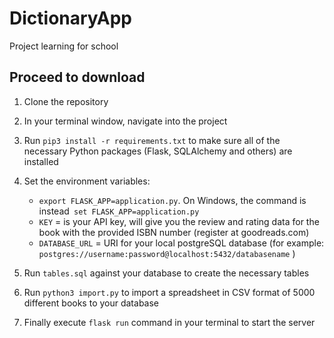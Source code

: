 # DictionaryApp
 Project learning for school

## Proceed to download
1. Clone the repository
2. In your terminal window, navigate into the project
3. Run `pip3 install -r requirements.txt` to make sure all of the necessary Python packages (Flask, SQLAlchemy and others) are installed
4. Set the environment variables:
	* `export FLASK_APP=application.py`. On Windows, the command is instead` set FLASK_APP=application.py`
    - `KEY` = is your API key, will give you the review and rating data for the book with the provided ISBN number (register at goodreads.com)
    - `DATABASE_URL` = URI for your local postgreSQL database (for example: `postgres://username:password@localhost:5432/databasename` )
5. Run `tables.sql` against your database to create the necessary tables
  
6. Run `python3 import.py` to import a spreadsheet in CSV format of 5000 different books to your database
7. Finally execute `flask run` command in your terminal to start the server